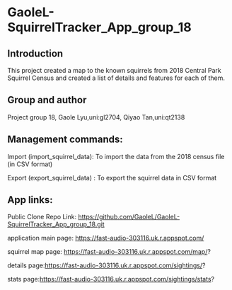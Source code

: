 <h1> GaoleL-SquirrelTracker_App_group_18</h1>

## Introduction
This project created a map to the known squirrels from 2018 Central Park Squirrel Census and created a list of details and features for each of them.

## Group and author
Project group 18,
Gaole Lyu,uni:gl2704,
Qiyao Tan,uni:qt2138

## Management commands: 
Import (import_squirrel_data): To import the data from the 2018 census file (in CSV format)

Export (export_squirrel_data) : To export the squirrel data in CSV format

## App links:
Public Clone Repo Link: https://github.com/GaoleL/GaoleL-SquirrelTracker_App_group_18.git

application main page: https://fast-audio-303116.uk.r.appspot.com/

squirrel map page: https://fast-audio-303116.uk.r.appspot.com/map/?

details page:https://fast-audio-303116.uk.r.appspot.com/sightings/?

stats page:https://fast-audio-303116.uk.r.appspot.com/sightings/stats?



